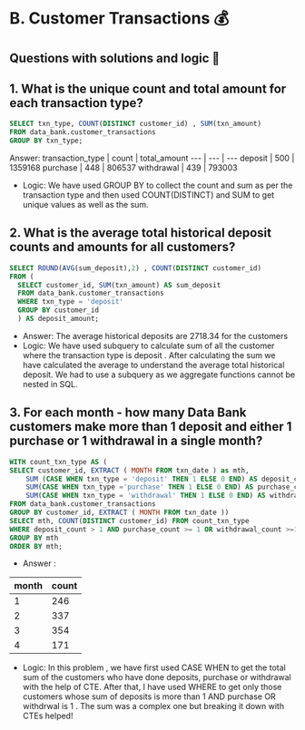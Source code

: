 # B. Customer Transactions 💰
## Questions with solutions and logic 📖
## 1. What is the unique count and total amount for each transaction type?
```sql
SELECT txn_type, COUNT(DISTINCT customer_id) , SUM(txn_amount) 
FROM data_bank.customer_transactions
GROUP BY txn_type;
```
Answer:
transaction_type | count | total_amount 
--- | --- | ---
deposit | 500 | 1359168
purchase | 448 | 806537
withdrawal | 439 | 793003

- Logic: We have used GROUP BY to collect the count and sum as per the transaction type and then used COUNT(DISTINCT) and SUM to get unique values as well as the sum.
## 2. What is the average total historical deposit counts and amounts for all customers?
```sql
SELECT ROUND(AVG(sum_deposit),2) , COUNT(DISTINCT customer_id) 
FROM (
  SELECT customer_id, SUM(txn_amount) AS sum_deposit 
  FROM data_bank.customer_transactions 
  WHERE txn_type = 'deposit'
  GROUP BY customer_id
  ) AS deposit_amount;
```
- Answer: The average historical deposits are 2718.34 for the customers
- Logic: We have used subquery to calculate sum of all the customer where the transaction type is deposit . After calculating the sum we have calculated the average to understand the average total historical deposit. We had to use a subquery as we aggregate functions cannot be nested in SQL.
## 3. For each month - how many Data Bank customers make more than 1 deposit and either 1 purchase or 1 withdrawal in a single month?
```sql
WITH count_txn_type AS (
SELECT customer_id, EXTRACT ( MONTH FROM txn_date ) as mth, 
 	SUM (CASE WHEN txn_type = 'deposit' THEN 1 ELSE 0 END) AS deposit_count,
	SUM(CASE WHEN txn_type ='purchase' THEN 1 ELSE 0 END) AS purchase_count,
    SUM(CASE WHEN txn_type = 'withdrawal' THEN 1 ELSE 0 END) AS withdrawal_count
FROM data_bank.customer_transactions 
GROUP BY customer_id, EXTRACT ( MONTH FROM txn_date ))
SELECT mth, COUNT(DISTINCT customer_id) FROM count_txn_type 
WHERE deposit_count > 1 AND purchase_count >= 1 OR withdrawal_count >=1
GROUP BY mth
ORDER BY mth;
```
- Answer :

month | count
--- | ---
1|246
2|337
3|354
4|171

- Logic: In this problem , we have first used CASE WHEN to get the total sum of the customers who have done deposits, purchase or withdrawal with the help of CTE. After that, I have used WHERE to get only those customers whose sum of deposits is more than 1 AND purchase OR withdrwal is 1 . The sum was a complex one but breaking it down with CTEs helped!

